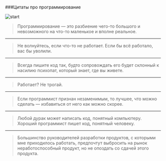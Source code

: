 ###Цитаты про программирование 

![start](https://sun7-8.userapi.com/impg/fXSpXjKsDXe0VxhPnirMxvbVXRBjtJvX82Trfg/egmBDqbWXD0.jpg?size=640x640&quality=96&sign=8d54152115e1de149e135fd2765db6d7&type=album)

>Программирование — это разбиение чего-то большого
>и невозможного на что-то маленькое и вполне
>реальное.
---
>Не волнуйтесь, если что-то не работает.
>Если бы всё работало, вас бы уволили.
---
>Всегда пишите код так, будто сопровождать
>его будет склонный к насилию психопат,
>который знает, где вы живете.
---
>Работает? Не трогай.
---
>Если программист признан незаменимым, то лучшее, 
>что можно сделать — избавиться от него как можно скорее.
---
>Любой дурак может написать код, понятный компьютеру. 
>Хороший программист пишет код, понятный человеку.
---
>Большинство руководителей разработки продуктов, 
>с которыми мне приходилось работать, предпочтут 
>выбросить на рынок неработоспособный продукт, 
>но не опоздать со сдачей этого продукта.
